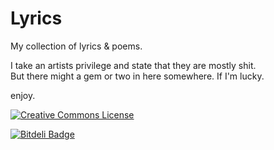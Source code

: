 # Lyrics

My collection of lyrics & poems. 

I take an artists privilege and state that they are mostly shit.  
But there might a gem or two in here somewhere. If I'm lucky.

enjoy.

<a rel="license" href="http://creativecommons.org/licenses/by/4.0/"><img alt="Creative Commons License" style="border-width:0" src="http://i.creativecommons.org/l/by/4.0/80x15.png" /></a>

[![Bitdeli Badge](https://d2weczhvl823v0.cloudfront.net/asbjornenge/lyrics/trend.png)](https://bitdeli.com/free "Bitdeli Badge")

